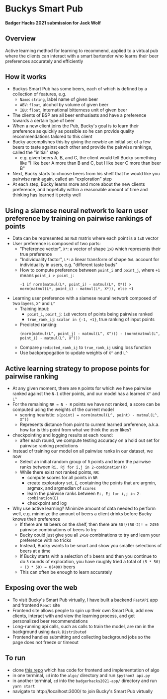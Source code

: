 # Buckys Smart Pub
#### Badger Hacks 2021 submission for Jack Wolf

## Overview
Active learning method for learning to recommend, applied to a virtual pub where the clients can interact with a smart bartender who learns
their beer preferences accurately and efficiently

## How it works
- Buckys Smart Pub has some beers, each of which is defined by a collection of features, e.g.
    - `Name`: `string`, label name of given beer
    - `ABV`: `float`, alcohol by volume of given beer
    - `IBU`: `float`, international bitterness unit of given beer
- The clients of BSP are all beer enthusiasts and have a preference towards a certain type of beer
- When a new client joins the Pub, Bucky's goal is to learn their preference as quickly as possible so he can 
provide quality recommendations tailored to this client
- Bucky accomplishes this by giving the newbie an initial set of a few beers to taste against each other and 
provide the pairwise rankings, called the "initial" step
    - e.g. given beers A, B, and C, the client would tell Bucky something like "I like beer A 
      more than B and C, but I like beer C more than beer B"
- Next, Bucky starts to choose beers from his shelf that he would like you pairwise rank again, called an "exploration" step
- At each step, Bucky learns more and more about the new clients preference, and hopefully within a reasonable amount 
of time and thinking has learned it pretty well

## Using a siamese neural network to learn user preference by training on pairwise rankings of points
- Data can be represented as `NxD` matrix where each point is a `1xD` vector
- User preference is composed of two parts:
    - "Preference vector", `X*`: a vector of shape `1xD` which represents their true preference
    - "Individuality factor", `L*`: a linear transform of shape `DxL` account for individuality in users, e.g. "different taste buds"
    - How to compute preference between `point_i` and `point_j`, where `+1` means `point_i > point_j`:
        ```
        -1 if norm(matmul(L*, point_i) - matmul(L*, X*)) > norm(matmul(L*, point_i) - matmul(L*, X*)), else +1
        ```
- Learning user preference with a siamese neural network composed of two layers, `X^` and `L^`
    - Training input: 
        - `point_i`, `point_j`: `1xD` vectors of points being pairwise ranked
        - `true_rank_ij`:   `scalar in {-1, +1}`, true ranking of input points
    - Predicted ranking:
        ```
        (norm(matmul(L^, point_j) - matmul(L^, X^))) - (norm(matmul(L^, point_i) - matmul(L^, X^)))
        ```
    - Compare `predicted_rank_ij` to `true_rank_ij` using loss function
    - Use backpropogation to update weights of `X^` and `L^`

## Active learning strategy to propose points for pairwise ranking
- At any given moment, there are `R` points for which we have pairwise ranked against the `N-1` other points, and our model has a learned `X^` and `L^`
- For the remaining `NR = N - R` points we have not ranked, a score can be computed using the weights of the current model
    - scoring heuristic: `s(point) = norm(matmul(L^, point) - matmul(L^, X^))`
    - Represents distance from point to current learned preference, a.k.a. how far is this point from what we think the user likes?
- checkpointing and logging results at each round:
    - after each round, we compute testing accuracy on a hold out set for pairwise ranking predictions
- Instead of training our model on all pairwise ranks in our dataset, we now 
    - Select an initial random group of `R` points and learn the pairwise ranks between `Ri, Rj for i,j in 2-combination(R)`
    - While there exist not ranked points, `NR`:
        - compute scores for all points in `NR`
        - create exploratory set, `E`, containing the points that are argmin, argmax, and argmedian of `scores`
        - learn the pairwise ranks between `Ei, Ej for i,j in 2-combination(E)`
        - checkpoint and log
- Why use active learning? Minimize amount of data needed to perform well, e.g. minimize the amount of beers a client drinks before Bucky knows their preference
    - If there are `50` beers on the shelf, then there are `50!/(50-2)! = 2450` pairwise combinations of beers to try
    - Bucky could just give you all `2450` combinations to try and learn your preference with no tricks
    - Instead, Bucky wants to be smart and show you smaller selections of beers at a time
    - If Bucky starts with a selection of `5` beers and then you continue to do `3` rounds of exploration, you have roughly tried a total of `(5 * 50) + (3 * 50) = O(400)` beers
    - This can often be enough to learn accurately 

## Exposing over the web
- To visit Bucky's Smart Pub virtually, I have built a backend `FastAPI` app and frontend `React` site
- Frontend site allows people to spin up their own Smart Pub, add new clients, interact with and view the learning process, and get personalized beer recommendations
- Long-running api calls, such as calls to train the model, are ran in the background using `dask.Distributed`
- Frontend handles submitting and collecting background jobs so the page does not freeze or timeout

## To run
- clone [this repo](https://github.com/jackhwolf/BadgerHacks2021-BuckysSmartPub) which has code for frontend and implementation of algo
- in one terminal, `cd` into the `algo/` directory and run `$python3 api.py`
- in another terminal, `cd` into the `badgerhacks2021-app/` directory and run `yarn start`
- navigate to http://localhost:3000/ to join Bucky's Smart Pub virtually

